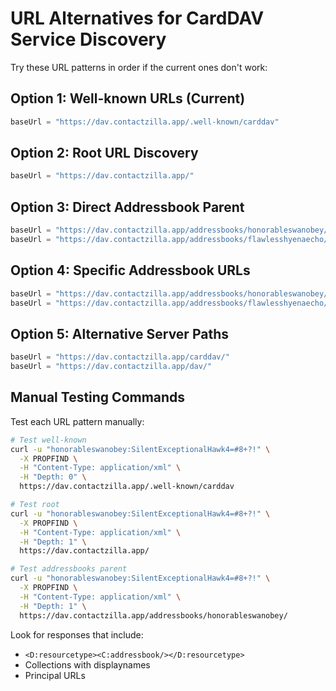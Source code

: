 # URL Alternatives for CardDAV Service Discovery

Try these URL patterns in order if the current ones don't work:

## Option 1: Well-known URLs (Current)
```kotlin
baseUrl = "https://dav.contactzilla.app/.well-known/carddav"
```

## Option 2: Root URL Discovery  
```kotlin
baseUrl = "https://dav.contactzilla.app/"
```

## Option 3: Direct Addressbook Parent
```kotlin
baseUrl = "https://dav.contactzilla.app/addressbooks/honorableswanobey/"
baseUrl = "https://dav.contactzilla.app/addressbooks/flawlesshyenaecho/"
```

## Option 4: Specific Addressbook URLs
```kotlin
baseUrl = "https://dav.contactzilla.app/addressbooks/honorableswanobey/staff-list-1/"
baseUrl = "https://dav.contactzilla.app/addressbooks/flawlesshyenaecho/clients-2/"
```

## Option 5: Alternative Server Paths
```kotlin
baseUrl = "https://dav.contactzilla.app/carddav/"
baseUrl = "https://dav.contactzilla.app/dav/"
```

## Manual Testing Commands

Test each URL pattern manually:

```bash
# Test well-known
curl -u "honorableswanobey:SilentExceptionalHawk4=#8+?!" \
  -X PROPFIND \
  -H "Content-Type: application/xml" \
  -H "Depth: 0" \
  https://dav.contactzilla.app/.well-known/carddav

# Test root  
curl -u "honorableswanobey:SilentExceptionalHawk4=#8+?!" \
  -X PROPFIND \
  -H "Content-Type: application/xml" \
  -H "Depth: 1" \
  https://dav.contactzilla.app/

# Test addressbooks parent
curl -u "honorableswanobey:SilentExceptionalHawk4=#8+?!" \
  -X PROPFIND \
  -H "Content-Type: application/xml" \
  -H "Depth: 1" \
  https://dav.contactzilla.app/addressbooks/honorableswanobey/
```

Look for responses that include:
- `<D:resourcetype><C:addressbook/></D:resourcetype>` 
- Collections with displaynames
- Principal URLs 
